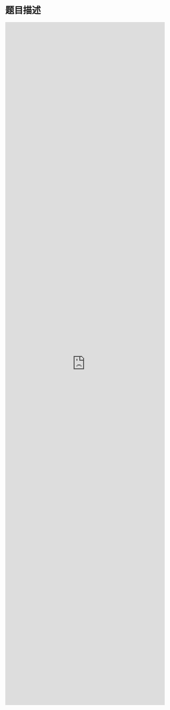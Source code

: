 # 题目描述


<iframe src="http://218.28.19.228:8080/upload/file/20170929/20170929194834_11826.html" seamless="seamless" frameborder="0" height="2150px" width="100%">
</iframe>
